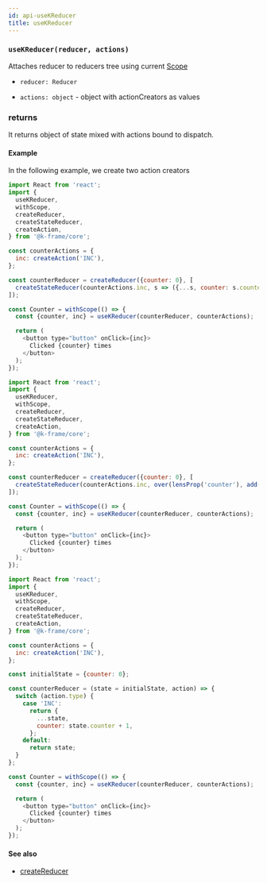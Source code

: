```yaml
---
id: api-useKReducer
title: useKReducer
---
```


### `useKReducer(reducer, actions)`

Attaches reducer to reducers tree using current [Scope](scope.md)

- `reducer: Reducer`

- `actions: object` - object with actionCreators as values

### returns

It returns object of state mixed with actions bound to dispatch.

#### Example

In the following example, we create two action creators

<!--DOCUSAURUS_CODE_TABS-->
<!--Plain JS-->

```js
import React from 'react';
import {
  useKReducer,
  withScope,
  createReducer,
  createStateReducer,
  createAction,
} from '@k-frame/core';

const counterActions = {
  inc: createAction('INC'),
};

const counterReducer = createReducer({counter: 0}, [
  createStateReducer(counterActions.inc, s => ({...s, counter: s.counter + 1})),
]);

const Counter = withScope(() => {
  const {counter, inc} = useKReducer(counterReducer, counterActions);

  return (
    <button type="button" onClick={inc}>
      Clicked {counter} times
    </button>
  );
});
```

<!--With ramda-->

```js
import React from 'react';
import {
  useKReducer,
  withScope,
  createReducer,
  createStateReducer,
  createAction,
} from '@k-frame/core';

const counterActions = {
  inc: createAction('INC'),
};

const counterReducer = createReducer({counter: 0}, [
  createStateReducer(counterActions.inc, over(lensProp('counter'), add(1))),
]);

const Counter = withScope(() => {
  const {counter, inc} = useKReducer(counterReducer, counterActions);

  return (
    <button type="button" onClick={inc}>
      Clicked {counter} times
    </button>
  );
});
```

<!--switch reducer-->

```js
import React from 'react';
import {
  useKReducer,
  withScope,
  createReducer,
  createStateReducer,
  createAction,
} from '@k-frame/core';

const counterActions = {
  inc: createAction('INC'),
};

const initialState = {counter: 0};

const counterReducer = (state = initialState, action) => {
  switch (action.type) {
    case 'INC':
      return {
        ...state,
        counter: state.counter + 1,
      };
    default:
      return state;
  }
};

const Counter = withScope(() => {
  const {counter, inc} = useKReducer(counterReducer, counterActions);

  return (
    <button type="button" onClick={inc}>
      Clicked {counter} times
    </button>
  );
});
```

<!--END_DOCUSAURUS_CODE_TABS-->

#### See also

- [createReducer](createReducer.md)
